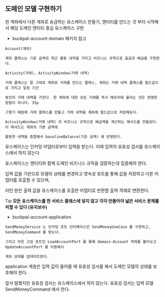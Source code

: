 ## 도메인 모델 구현하기

한 계좌에서 다른 계좌로 송금하는 유스케이스 만들기, 엔티티를 만드는 것 부터 시작해서 해당 도메인 엔티티 중심 유스케이스 구현

* buckpal-account-domain 패키지 참고 

```
Account(계좌)

계좌 클래스는 기준 금액과 최근 활동 내역을 가지고 비즈니스 규칙으로 출금과 예금을 구현한다. 

Activity(거래), ActivityWindow(거래 내역)

거래 클래스는 말 그대로 계좌로 거래를 만드는 클래스, 계좌는 거래 내역 클래스를 필드값으로 가지고 일정 기간 

동안의 거래 내역을 가진다. 한 계좌에 대한 모든 거래를 즉시 메모리에 올리는 것은 현명한 방법이 아니다. 35p

그렇기 때문에 거래 클래스를 만들고 거래 내역을 계좌에 필드값으로 저장해둔다. 

ActivityWindow(거래 내역) 의 비즈니스 규칙으로 예금액을 계산하는 메서드를 만들었다. 이 메서드는 계좌의 기본 금액에

활동한 내역을 종합해서 baselineBalance(기준 금액) 에 반영한다.

```

유스케이스는 인커밍 어댑터로부터 입력을 받는다. 이때 입력의 유효성 검사를 유스케이스에서 하지 않는다

유스케이스는 엔티티와 함께 도메인 비즈니스 규칙을 검증하는데 집중해야 한다. 

입력 값을 기반으로 모델의 상태를 변경하고 영속성 포트를 통해 값을 저장하고 다른 어댑터를 호출할 수 있으며,

리턴 받은 출력 값을 유스케이스를 호출한 어댑터로 반환할 출력 객체로 변환한다. 


Tip **모든 유스케이스를 한 서비스 클래스에 넣지 않고 각각 만들어야 넓은 서비스 문제를 피할 수 있다 (유지보수)**

* buckpal-account-application
```
SendMoneyService 는 인커밍 포트 인터페이스인 SendMoneyUseCase 를 구현하고, SendMoneyCommand 를 받는다.

그리고 아웃 고잉 포트인 LoadAccountPort 를 통해 domain-Account 객체를 불러오고 UpdateAccountPort 를 이용해서

계좌 상태를 업데이트한다.

```
application 계층은 입력 값이 들어올 때 유효성 검사를 해서 도메인 모델의 상태를 보호해야 한다.  

앞서 말했지만 유효성 검사는 유스케이스에서 하지 않는다. 유효성 검사는 입력 모델 SendMoneyCommand 에서 한다.

